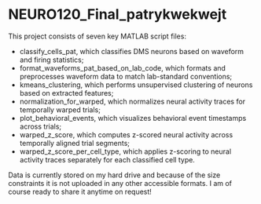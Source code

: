 # NEURO120_Final_patrykwekwejt
This project consists of seven key MATLAB script files:
- classify_cells_pat, which classifies DMS neurons based on waveform and firing statistics;
- format_waveforms_pat_based_on_lab_code, which formats and preprocesses waveform data to match lab-standard conventions;
- kmeans_clustering, which performs unsupervised clustering of neurons based on extracted features;
- normalization_for_warped, which normalizes neural activity traces for temporally warped trials;
- plot_behavioral_events, which visualizes behavioral event timestamps across trials;
- warped_z_score, which computes z-scored neural activity across temporally aligned trial segments;
- warped_z_score_per_cell_type, which applies z-scoring to neural activity traces separately for each classified cell type.

Data is currently stored on my hard drive and because of the size constraints it is not uploaded in any other accessible formats. I am of course ready to share it anytime on request!
